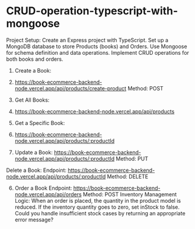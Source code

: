 # CRUD-operation-typescript-with-mongoose
Project Setup:
Create an Express project with TypeScript.
Set up a MongoDB database to store Products (books) and Orders.
Use Mongoose for schema definition and data operations.
Implement CRUD operations for both books and orders.

1. Create a Book:
2.  https://book-ecommerce-backend-node.vercel.app/api/products/create-product
Method: POST

2. Get All Books:
3.  https://book-ecommerce-backend-node.vercel.app/api/products

4.  Get a Specific Book:
5.  https://book-ecommerce-backend-node.vercel.app/api/products/:productId

6.  Update a Book:
    https://book-ecommerce-backend-node.vercel.app/api/products/:productId
    Method: PUT

Delete a Book:
Endpoint: https://book-ecommerce-backend-node.vercel.app/api/products/:productId
Method: DELETE


6. Order a Book
Endpoint: https://book-ecommerce-backend-node.vercel.app/api/orders
Method: POST
Inventory Management Logic:
When an order is placed, the quantity in the product model is reduced.
If the inventory quantity goes to zero, set inStock to false.
Could you handle insufficient stock cases by returning an appropriate error message?




